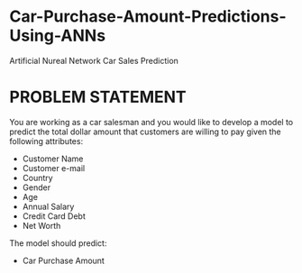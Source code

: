 # Car-Purchase-Amount-Predictions-Using-ANNs
Artificial Nureal Network Car Sales Prediction
# PROBLEM STATEMENT

You are working as a car salesman and you would like to develop a model to predict the total dollar amount that customers are willing to pay given the following attributes: 
- Customer Name
- Customer e-mail
- Country
- Gender
- Age
- Annual Salary 
- Credit Card Debt 
- Net Worth 

The model should predict: 
- Car Purchase Amount 
